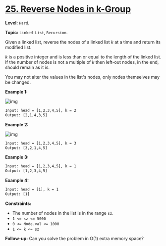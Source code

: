 # [25. Reverse Nodes in k-Group](https://leetcode.com/problems/reverse-nodes-in-k-group/)

**Level:** `Hard`.

**Topic:** `Linked List`, `Recursion`.

Given a linked list, reverse the nodes of a linked list _k_ at a time and return its modified list.

_k_ is a positive integer and is less than or equal to the length of the linked list. If the number of nodes is not a multiple of _k_ then left-out nodes, in the end, should remain as it is.

You may not alter the values in the list's nodes, only nodes themselves may be changed.

**Example 1:**

![img](https://assets.leetcode.com/uploads/2020/10/03/reverse_ex1.jpg)

```txt
Input: head = [1,2,3,4,5], k = 2
Output: [2,1,4,3,5]
```

**Example 2:**

![img](https://assets.leetcode.com/uploads/2020/10/03/reverse_ex2.jpg)

```txt
Input: head = [1,2,3,4,5], k = 3
Output: [3,2,1,4,5]
```

**Example 3:**

```txt
Input: head = [1,2,3,4,5], k = 1
Output: [1,2,3,4,5]
```

**Example 4:**

```txt
Input: head = [1], k = 1
Output: [1]
```

**Constraints:**

- The number of nodes in the list is in the range `sz`.
- `1 <= sz <= 5000`
- `0 <= Node.val <= 1000`
- `1 <= k <= sz`

**Follow-up:** Can you solve the problem in O(1) extra memory space?
